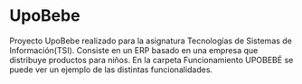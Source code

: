 # UpoBebe
Proyecto UpoBebe realizado para la asignatura Tecnologías de Sistemas de Información(TSI). Consiste en un ERP basado en una empresa que distribuye productos para niños.
En la carpeta Funcionamiento UPOBEBÉ se puede ver un ejemplo de las distintas funcionalidades.
